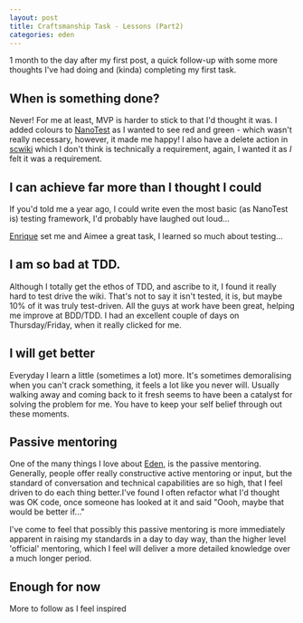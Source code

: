 ```yaml
---
layout: post
title: Craftsmanship Task - Lessons (Part2)
categories: eden
---
```


1 month to the day after my first post, a quick follow-up with some more thoughts I've had doing and (kinda) completing my first task.

When is something done?
--
Never! For me at least, MVP is harder to stick to that I'd thought it was.
I added colours to [NanoTest](http://github.com/edenspencer/NanoTest) as I wanted to see red and green - which wasn't really necessary, however, it made me happy! I also have a delete action in [scwiki](http://github.com/edenspencer/scwiki) which I don't think is technically a requirement, again, I wanted it as *I* felt it was a requirement.

I can achieve far more than I thought I could
--
If you'd told me a year ago, I could write even the most basic (as NanoTest is) testing framework, I'd probably have laughed out loud...

[Enrique](http://twitter.com/ecomba) set me and Aimee a great task, I learned so much about testing...

I am so bad at TDD. 
--
Although I totally get the ethos of TDD, and ascribe to it, I found it really hard to test drive the wiki. That's not to say it isn't tested, it is, but maybe 10% of it was truly test-driven.
All the guys at work have been great, helping me improve at BDD/TDD. I had an excellent couple of days on Thursday/Friday, when it really clicked for me.

I will get better
--
Everyday I learn a little (sometimes a lot) more. It's sometimes demoralising when you can't crack something, it feels a lot like you never will. Usually walking away and coming back to it fresh seems to have been a catalyst for solving the problem for me. You have to keep your self belief through out these moments. 

Passive mentoring
--
One of the many things I love about [Eden](http://edendevelopment.co.uk), is the passive mentoring. Generally, people offer really constructive active mentoring or input, but the standard of conversation and technical capabilities are so high, that I feel driven to do each thing better.I've found I often refactor what I'd thought was OK code, once someone has looked at it and said "Oooh, maybe that would be better if..."

I've come to feel that possibly this passive mentoring is more immediately apparent in raising my standards in a day to day way, than the higher level 'official' mentoring, which I feel will deliver a more detailed knowledge over a much longer period.

Enough for now
--
More to follow as I feel inspired